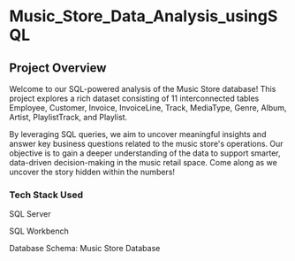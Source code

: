 # Music_Store_Data_Analysis_usingSQL

## Project Overview

Welcome to our SQL-powered analysis of the Music Store database! This project explores a rich dataset consisting of 11 interconnected tables Employee, Customer, Invoice, InvoiceLine, Track, MediaType, Genre, Album, Artist, PlaylistTrack, and Playlist.

By leveraging SQL queries, we aim to uncover meaningful insights and answer key business questions related to the music store's operations. Our objective is to gain a deeper understanding of the data to support smarter, data-driven decision-making in the music retail space. Come along as we uncover the story hidden within the numbers!

### Tech Stack Used

SQL Server

SQL Workbench

Database Schema: Music Store Database
